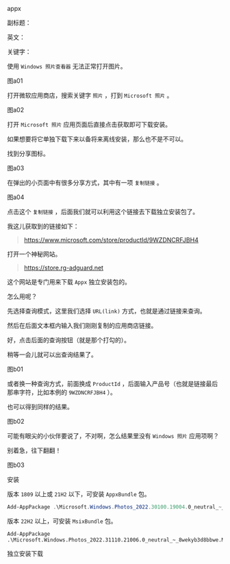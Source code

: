 appx

副标题：

英文：

关键字：







使用 `Windows 照片查看器` 无法正常打开图片。

图a01



打开微软应用商店，搜索关键字 `照片` ，打到 `Microsoft 照片` 。

图a02



打开 `Microsoft 照片` 应用页面后直接点击获取即可下载安装。

如果想要将它单独下载下来以备将来离线安装，那么也不是不可以。



找到分享图标。

图a03



在弹出的小页面中有很多分享方式，其中有一项 `复制链接` 。

图a04



点击这个 `复制链接` ，后面我们就可以利用这个链接去下载独立安装包了。

我这儿获取到的链接如下：

> https://www.microsoft.com/store/productId/9WZDNCRFJBH4









打开一个神秘网站。

> https://store.rg-adguard.net

这个网站是专门用来下载 `Appx` 独立安装包的。



怎么用呢？

先选择查询模式，这里我们选择 `URL(link)` 方式，也就是通过链接来查询。

然后在后面文本框内输入我们刚刚复制的应用商店链接。

好，点击后面的查询按钮（就是那个打勾的）。



稍等一会儿就可以出查询结果了。

图b01



或者换一种查询方式，前面换成 `ProductId` ，后面输入产品号（也就是链接最后那串字符，比如本例的 `9WZDNCRFJBH4` ）。

也可以得到同样的结果。

图b02



可能有眼尖的小伙伴要说了，不对啊，怎么结果里没有 `Windows 照片` 应用项啊？

别着急，往下翻翻！

图b03













安装

版本 `1809` 以上或 `21H2` 以下，可安装 `AppxBundle` 包。

```powershell
Add-AppPackage .\Microsoft.Windows.Photos_2022.30100.19004.0_neutral_~_8wekyb3d8bbwe.AppxBundle
```



版本 `22H2` 以上，可安装 `MsixBundle` 包。

```
Add-AppPackage .\Microsoft.Windows.Photos_2022.31110.21006.0_neutral_~_8wekyb3d8bbwe.Msixbundle
```



独立安装下载

